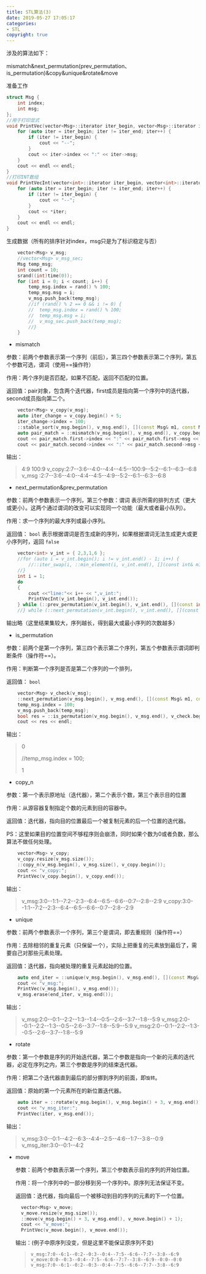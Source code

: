 ```yaml
---
title: STL算法(3)
date: 2019-05-27 17:05:17
categories: 
- STL
copyright: true
---
```


涉及的算法如下：

mismatch&next_permutation(prev_permutation、is_permutation)&copy&unique&rotate&move

准备工作

```c++
struct Msg {
	int index;
	int msg;
};
//用于打印显式
void PrintVec(vector<Msg>::iterator iter_begin, vector<Msg>::iterator iter_end) {
	for (auto iter = iter_begin; iter != iter_end; iter++) {
		if (iter != iter_begin) {
			cout << "--";
		}
		cout << iter->index << ":" << iter->msg;
	}
	cout << endl << endl;
}
//打印INT数组
void PrintVecInt(vector<int>::iterator iter_begin, vector<int>::iterator iter_end) {
	for (auto iter = iter_begin; iter != iter_end; iter++) {
		if (iter != iter_begin) {
			cout << "--";
		}
		cout << *iter;
	}
	cout << endl << endl;
}
```

<!--more-->
生成数据（所有的排序针对index，msg只是为了标识稳定与否）

```c++
	vector<Msg> v_msg;
	//vector<Msg> v_msg_sec;
	Msg temp_msg;
	int count = 10; 
	srand((int)time(0));
	for (int i = 0; i < count; i++) {
		temp_msg.index = rand() % 100;
		temp_msg.msg = i;
		v_msg.push_back(temp_msg);
		//if (rand() % 2 == 0 && i != 0) {
		//	temp_msg.index = rand() % 100;
		//	temp_msg.msg = i;
		//	v_msg_sec.push_back(temp_msg);
		//}
	}
```

- mismatch

参数：前两个参数表示第一个序列（前后），第三四个参数表示第二个序列，第五个参数可选，谓词（使用==操作符）

作用：两个序列是否匹配，如果不匹配，返回不匹配的位置。

返回值：pair对象，包含两个迭代器，first成员是指向第一个序列中的迭代器，second成员指向第二个。

```C++
	vector<Msg> v_copy(v_msg);
	auto iter_change = v_copy.begin() + 5;
	iter_change->index = 100;
	::stable_sort(v_msg.begin(), v_msg.end(), [](const Msg& m1, const Msg& m2) {return m1.index < m2.index; });
	auto pair_match = ::mismatch(v_msg.begin(), v_msg.end(), v_copy.begin(), v_copy.end(), [](const Msg& m1, const Msg& m2) {return m1.index == m2.index; });
	cout << pair_match.first->index << ":" << pair_match.first->msg << endl;
	cout << pair_match.second->index << ":" << pair_match.second->msg << endl;
```

输出：

> 	4:9
> 	100:9
> 	v_copy:2:7--3:6--4:0--4:4--4:5--100:9--5:2--6:1--6:3--6:8
> 	v_msg :2:7--3:6--4:0--4:4--4:5--4:9--5:2--6:1--6:3--6:8

- next_permutation&prev_permutation

参数：前两个参数表示一个序列，第三个参数：谓词 表示所需的排列方式（更大或更小）。这两个通过谓词的改变可以实现同一个功能（最大或者最小队列）。

作用：求一个序列的最大序列或最小序列。

返回值： `bool` 表示根据谓词是否生成新的序列，如果根据谓词无法生成更大或更小序列时，返回 `false`

```C++
	vector<int> v_int = { 2,3,1,6 };
	//for (auto i = v_int.begin(); i != v_int.end() - 1; i++) {
		//::iter_swap(i, ::min_element(i, v_int.end(), [](const int& m1, const int& m2) {return m1 < m2; }));
	//}
	int i = 1;
	do 
	{
		cout <<"line:"<< i++ << ",v_int:";
		PrintVecInt(v_int.begin(), v_int.end());
	} while (::prev_permutation(v_int.begin(), v_int.end(), [](const int& m1, const int& m2) {return m1 < m2; }));
	//} while (::next_permutation(v_int.begin(), v_int.end(), [](const int& m1, const int& m2) {return m1 < m2; }));
```

输出略（这里结果集较大，序列越长，得到最大或最小序列的次数越多）

- is_permutation

参数：前两个是第一个序列，第三四个表示第二个序列，第五个参数表示谓词即判断条件（操作符==）。

作用：判断第一个序列是否是第二个序列的一个排列，

返回值： `bool` 

```c++
	vector<Msg> v_check(v_msg); 
	::next_permutation(v_msg.begin(), v_msg.end(), [](const Msg& m1, const Msg& m2) {return m1.index < m2.index; });
	temp_msg.index = 100;
	v_msg.push_back(temp_msg);
	bool res = ::is_permutation(v_msg.begin(), v_msg.end(), v_check.begin(), v_check.end(), [](const Msg& m1, const Msg& m2) {return m1.index == m2.index; });
	cout << res << endl;
```

输出：

> 0  
>
> //temp_msg.index = 100;
>
> 1

- copy_n

参数：第一个表示原地址（迭代器），第二个表示个数，第三个表示目的位置

作用：从源容器复制指定个数的元素到目的容器中。

返回值：迭代器，指向目的位置最后一个被复制元素的后一个位置的迭代器。

PS：这里如果目的位置空间不够程序则会崩溃，同时如果个数为0或者负数，那么算法不做任何处理。

```c++
	vector<Msg> v_copy;
	v_copy.resize(v_msg.size());
	::copy_n(v_msg.begin(), v_msg.size(), v_copy.begin());
	cout << "v_copy:";
	PrintVec(v_copy.begin(), v_copy.end());
```

输出：

> 	v_msg:3:0--1:1--7:2--2:3--6:4--6:5--6:6--0:7--2:8--2:9
> 	v_copy:3:0--1:1--7:2--2:3--6:4--6:5--6:6--0:7--2:8--2:9

- unique

参数：前两个参数表示一个序列，第三个是谓词，即去重规则（操作符==）

作用：去除相邻的重复元素（只保留一个），实际上把重复的元素放到最后了，需要自己对那些元素处理。

返回值：迭代器，指向被处理的重复元素起始的位置。

```c++
	auto end_iter = ::unique(v_msg.begin(), v_msg.end(), [](const Msg& m1, const Msg& m2) {return m1.index == m2.index; });
	cout << "v_msg:";
	PrintVec(v_msg.begin(), v_msg.end());
	v_msg.erase(end_iter, v_msg.end());
```

输出：

> 	v_msg:2:0--0:1--2:2--1:3--1:4--0:5--2:6--3:7--1:8--5:9
> 	v_msg:2:0--0:1--2:2--1:3--0:5--2:6--3:7--1:8--5:9--5:9
> 	v_msg:2:0--0:1--2:2--1:3--0:5--2:6--3:7--1:8--5:9

- rotate

参数：第一个参数是序列的开始迭代器，第二个参数是指向一个新的元素的迭代器，必定在序列之内，第三个参数是序列的结束迭代器。

作用：把第二个迭代器直到最后的部分挪到序列的前面，即`旋转`。

返回值：原始的第一个元素所在的新位置迭代器。

```C++
	auto iter = ::rotate(v_msg.begin(), v_msg.begin() + 3, v_msg.end());
	cout << "v_msg_iter:";
	PrintVec(iter, v_msg.end());
```

输出：

> 	v_msg:3:0--0:1--4:2--6:3--4:4--2:5--4:6--1:7--3:8--0:9
> 	v_msg_iter:3:0--0:1--4:2

- move

  参数：前两个参数表示第一个序列，第三个参数表示目的序列的开始位置。

  作用：将一个序列中的一部分移到另一个序列中。原序列无法保证不变。

  返回值：迭代器，指向最后一个被移动到目的序列的元素的下一个位置。

  ```c++
  	vector<Msg> v_move;
  	v_move.resize(v_msg.size());
  	::move(v_msg.begin() + 3, v_msg.end(), v_move.begin() + 1);
  	cout << "v_move:";
  	PrintVec(v_move.begin(), v_move.end());
  ```

  输出：(例子中原序列没变，但是这里不能保证原序列不变)

  > 	v_msg:7:0--6:1--0:2--0:3--0:4--7:5--6:6--7:7--3:8--6:9
  > 	v_move:0:0--0:3--0:4--7:5--6:6--7:7--3:8--6:9--0:0--0:0
  > 	v_msg:7:0--6:1--0:2--0:3--0:4--7:5--6:6--7:7--3:8--6:9